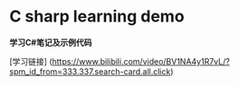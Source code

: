 # C sharp learning demo

**学习C#笔记及示例代码**

[学习链接] (https://www.bilibili.com/video/BV1NA4y1R7vL/?spm_id_from=333.337.search-card.all.click)
